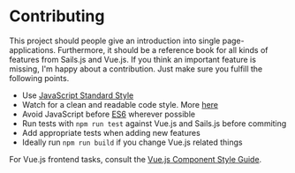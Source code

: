 # Contributing

This project should people give an introduction into single page-applications. Furthermore, it should be a reference 
book for all kinds of features from Sails.js and Vue.js. If you think an important feature is missing, I'm happy about a 
contribution. Just make sure you fulfill the following points.

- Use [JavaScript Standard Style](https://standardjs.com/)
- Watch for a clean and readable code style. More [here](https://medium.com/javascript-scene/elements-of-javascript-style-caa8821cb99f)
- Avoid JavaScript before [ES6](http://es6-features.org/) wherever possible
- Run tests with `npm run test` against Vue.js and Sails.js before commiting
- Add appropriate tests when adding new features
- Ideally run `npm run build` if you change Vue.js related things

For Vue.js frontend tasks, consult the [Vue.js Component Style Guide](https://github.com/pablohpsilva/vuejs-component-style-guide).
